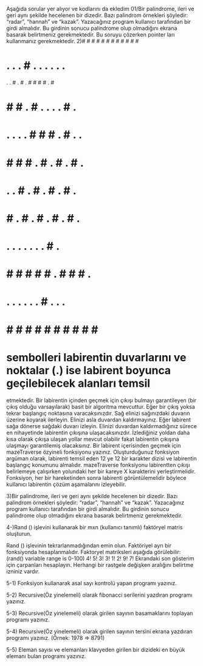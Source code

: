 Aşağıda sorular yer alıyor ve kodlarını da ekledim
01/Bir palindrome, ileri ve geri aynı şekilde hecelenen bir dizedir. Bazı palindrom örnekleri şöyledir: “radar”, “hannah” ve “kazak”. Yazacağınız program kullanıcı tarafından bir girdi almalıdır. Bu girdinin sonucu palindrome olup olmadığını ekrana basarak belirtmeniz gerekmektedir. Bu soruyu çözerken pointer ları kullanmanız gerekmektedir.
2)# # # # # # # # # # # #
# . . . # . . . . . . #
. . # . # . # # # # . #
# # # . # . . . . # . #
# . . . . # # # . # . .
# # # # . # . # . # . #
# . . # . # . # . # . #
# # . # . # . # . # . #
# . . . . . . . # . #
# # # # # # . # # # . #
# . . . . . . # . . . #
# # # # # # # # # # # #

# sembolleri labirentin duvarlarını ve noktalar (.) ise labirent boyunca geçilebilecek alanları temsil
etmektedir.
Bir labirentin içinden geçmek için çıkışı bulmayı garantileyen (bir çıkış olduğu varsayılarak) basit bir
algoritma mevcuttur. Eğer bir çıkış yoksa tekrar başlangıç noktasına varacaksınızdır. Sağ elinizi
sağınızdaki duvarın üzerine koyarak ilerleyin. Elinizi asla duvardan kaldırmayınız. Eğer labirent sağa
dönerse sağdaki duvarı izleyin. Elinizi duvardan kaldırmadığınız sürece en nihayetinde labirentin
çıkışına ulaşacaksınızdır. İzlediğiniz yoldan daha kısa olarak çıkışa ulaşan yollar mevcut olabilir fakat
labirentin çıkışına ulaşmayı garantilemiş olacaksınız.
Bir labirent içerisinden geçmek için mazeTraverse özyineli fonksiyonu yazınız. Oluşturduğunuz
fonksiyon argüman olarak, labirenti temsil eden 12 ye 12 bir karakter dizisi ve labirentin başlangıç
konumunu almalıdır. mazeTraverse fonksiyonu labirentten çıkışı belirlemeye çalışırken yolundaki her
bir kareye X karakterini yerleştirmelidir.
Fonksiyon, her bir hareketinden sonra labirenti görüntülemelidir böylece kullanıcı labirentin çözüm
aşamalarını izleyebilir.

3)Bir palindrome, ileri ve geri aynı şekilde hecelenen bir dizedir. Bazı palindrom örnekleri
şöyledir: “radar”, “hannah” ve “kazak”. Yazacağınız program kullanıcı tarafından bir girdi
almalıdır. Bu girdinin sonucu palindrome olup olmadığını ekrana basarak belirtmeniz
gerekmektedir.

4-)Rand () işlevini kullanarak bir mxn (kullanıcı tanımlı) faktöryel matris oluşturun.

Rand () işlevinin tekrarlanmadığından emin olun. Faktöriyel ayrı bir
fonksiyonda hesaplanmalıdır. Faktoryel matriksleri aşağıda görülebilir: (rand()
variable range is 0-100)
4! 5! 3! 3!
1! 2! 9! 7!
Ekrandaki son gösterim için çarpanları hesaplayın. Herhangi bir rastgele
değişken aralığını belirtme izniniz vardır.

5-1) Fonksiyon kullanarak asal sayı kontrolü yapan programı yazınız.

5-2) Recursive(Öz yinelemeli) olarak fibonacci serilerini yazdıran programı yazınız.

5-3) Recursive(Öz yinelemeli) olarak girilen sayının basamaklarını toplayan
programı yazınız.

5-4) Recursive(Öz yinelemeli) olarak girilen sayının tersini ekrana yazdıran
programı yazınız. (Örnek: 1978 =&gt; 8791)

5-5) Eleman sayısı ve elemanları klavyeden girilen bir dizideki en büyük elemanı
bulan programı yazınız.
